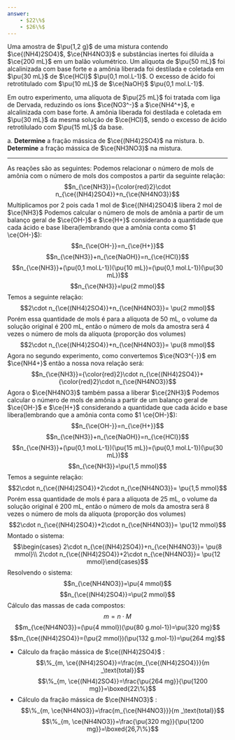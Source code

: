 ```yaml
---
answer:
    - $22\%$
    - $26\%$
---
```


Uma amostra de $\pu{1,2 g}$ de uma mistura contendo $\ce{(NH4)2SO4}$, $\ce{NH4NO3}$ e substâncias inertes foi diluída a $\ce{200 mL}$ em um balão volumétrico. Um alíquota de $\pu{50 mL}$ foi alcalinizada com base forte e a amônia liberada foi destilada e coletada em $\pu{30 mL}$ de $\ce{HCl}$ $\pu{0,1 mol.L-1}$. O excesso de ácido foi retrotitulado com $\pu{10 mL}$ de $\ce{NaOH}$ $\pu{0,1 mol.L-1}$.

Em outro experimento, uma alíquota de $\pu{25 mL}$ foi tratada com liga de Dervada, reduzindo os íons $\ce{NO3^-}$ a $\ce{NH4^+}$, e alcalinizada com base forte. A amônia liberada foi destilada e coletada em $\pu{30 mL}$ da mesma solução de $\ce{HCl}$, sendo o excesso de ácido retrotilulado com $\pu{15 mL}$ da base.

a. **Determine** a fração mássica de $\ce{(NH4)2SO4}$ na mistura.
b. **Determine** a fração mássica de $\ce{NH3NO3}$ na mistura.

---

As reações são as seguintes:
Podemos relacionar o número de mols de amônia com o número de mols dos compostos a partir da seguinte relação:
$$n_{\ce{NH3}}={\color{red}2}\cdot n_{\ce{(NH4)2SO4}}+n_{\ce{NH4NO3}}$$
Multiplicamos por 2 pois cada 1 mol de $\ce{(NH4)2SO4}$ libera 2 mol de $\ce{NH3}$ 
Podemos calcular o número de mols de amônia a partir de um balanço geral de $\ce{OH-}$ e $\ce{H+}$ considerando a quantidade que cada ácido e base libera(lembrando que a amônia conta como  $1 \ce{OH-}$):
$$n_{\ce{OH-}}=n_{\ce{H+}}$$
$$n_{\ce{NH3}}+n_{\ce{NaOH}}=n_{\ce{HCl}}$$
$$n_{\ce{NH3}}+(\pu{0,1 mol.L-1})(\pu{10 mL})=(\pu{0,1 mol.L-1})(\pu{30 mL})$$
$$n_{\ce{NH3}}=\pu{2 mmol}$$
Temos a seguinte relação:
$$2\cdot n_{\ce{(NH4)2SO4}}+n_{\ce{NH4NO3}}= \pu{2 mmol}$$
Porém essa quantidade de mols é para a alíquota de 50 mL, o volume da solução original é 200 mL, então o número de mols da amostra será 4 vezes o número de mols da alíquota (proporção dos volumes)
$$2\cdot n_{\ce{(NH4)2SO4}}+n_{\ce{NH4NO3}}= \pu{8 mmol}$$
Agora no segundo experimento, como convertemos $\ce{NO3^{-}}$ em $\ce{NH4+}$ então a nossa nova relação será:
$$n_{\ce{NH3}}={\color{red}2}\cdot n_{\ce{(NH4)2SO4}}+{\color{red}2}\cdot n_{\ce{NH4NO3}}$$
Agora o $\ce{NH4NO3}$ também passa a liberar $\ce{2NH3}$ 
Podemos calcular o número de mols de amônia a partir de um balanço geral de $\ce{OH-}$ e $\ce{H+}$ considerando a quantidade que cada ácido e base libera(lembrando que a amônia conta como  $1 \ce{OH-}$):
$$n_{\ce{OH-}}=n_{\ce{H+}}$$
$$n_{\ce{NH3}}+n_{\ce{NaOH}}=n_{\ce{HCl}}$$
$$n_{\ce{NH3}}+(\pu{0,1 mol.L-1})(\pu{15 mL})=(\pu{0,1 mol.L-1})(\pu{30 mL})$$
$$n_{\ce{NH3}}=\pu{1,5 mmol}$$
Temos a seguinte relação:
$$2\cdot n_{\ce{(NH4)2SO4}}+2\cdot n_{\ce{NH4NO3}}= \pu{1,5 mmol}$$
Porém essa quantidade de mols é para a alíquota de 25 mL, o volume da solução original é 200 mL, então o número de mols da amostra será 8 vezes o número de mols da alíquota (proporção dos volumes)
$$2\cdot n_{\ce{(NH4)2SO4}}+2\cdot n_{\ce{NH4NO3}}= \pu{12 mmol}$$
Montado o sistema:
$$\begin{cases} 2\cdot n_{\ce{(NH4)2SO4}}+n_{\ce{NH4NO3}}= \pu{8 mmol}\\
2\cdot n_{\ce{(NH4)2SO4}}+2\cdot n_{\ce{NH4NO3}}= \pu{12 mmol}\end{cases}$$
Resolvendo o sistema:
$$n_{\ce{NH4NO3}}=\pu{4 mmol}$$
$$n_{\ce{(NH4)2SO4}}=\pu{2 mmol}$$
Cálculo das massas de cada compostos:
$$m= n \cdot M$$
$$m_{\ce{NH4NO3}}=(\pu{4 mmol})(\pu{80 g.mol-1})=\pu{320 mg}$$
$$m_{\ce{(NH4)2SO4}}=(\pu{2 mmol})(\pu{132 g.mol-1})=\pu{264 mg}$$

- Cálculo da fração mássica de $\ce{(NH4)2SO4}$ :
    $$\%_{m, \ce{(NH4)2SO4}}=\frac{m_{\ce{(NH4)2SO4}}}{m _\text{total}}$$
    $$\%_{m, \ce{(NH4)2SO4}}=\frac{\pu{264 mg}}{\pu{1200 mg}}=\boxed{22\%}$$
- Cálculo da fração mássica de $\ce{NH4NO3}$ :
    $$\%_{m, \ce{NH4NO3}}=\frac{m_{\ce{NH4NO3}}}{m _\text{total}}$$
    $$\%_{m, \ce{NH4NO3}}=\frac{\pu{320 mg}}{\pu{1200 mg}}=\boxed{26,7\%}$$

